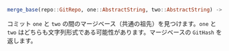 ```julia
merge_base(repo::GitRepo, one::AbstractString, two::AbstractString) -> GitHash
```

コミット `one` と `two` の間のマージベース（共通の祖先）を見つけます。`one` と `two` はどちらも文字列形式である可能性があります。マージベースの `GitHash` を返します。
